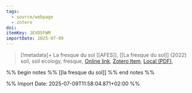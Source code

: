 ```yaml
---
tags:
  - source/webpage
  - zotero
doi: 
itemKey: JEVD5FWM
importDate: 2025-07-09
---
```

>[!metadata]+
> La fresque du sol
> [[AFES]], 
> [[La fresque du sol]] (2022)
> soil, soil ecology, fresque, 
> [Online link](https://fresquedusol.com/), [Zotero Item](zotero://select/library/items/JEVD5FWM), [Local (PDF)](file://C:/Users/aburg/Documents/references/zotero/storage/ZANLB7GJ/Fresque%20des%20sols.pdf), 

%% begin notes %% 
[[la fresque du sol]]
%% end notes %%

%% Import Date: 2025-07-09T11:58:04.871+02:00 %%
